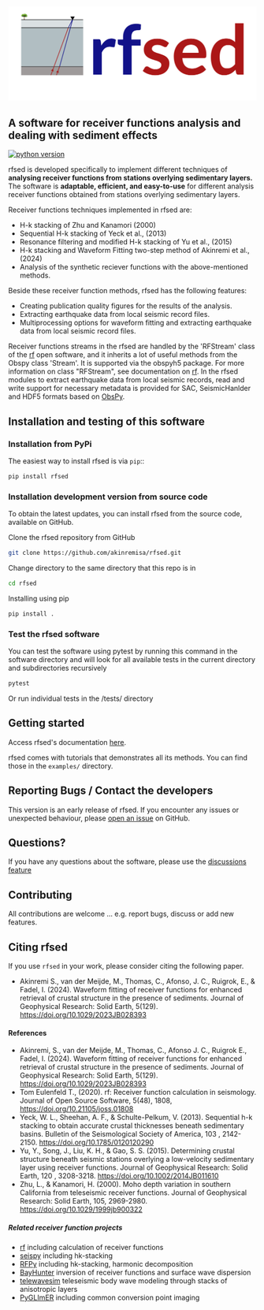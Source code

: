 <img src="docs/logo/rfsed_logo_horizontal.png" alt="rfsed logo" width="600"/>


## A software for receiver functions analysis and dealing with sediment effects 

[![python version](https://img.shields.io/pypi/pyversions/rf.svg)](https://python.org)


rfsed is developed specifically to implement different techniques of **analysing receiver functions
from stations overlying sedimentary layers.** The software is **adaptable, efficient, and easy-to-use** for different analysis receiver functions
obtained from stations overlying sedimentary layers.

Receiver functions techniques implemented in rfsed are:
+ H-k stacking of Zhu and Kanamori (2000)
+ Sequential H-k stacking of Yeck et al., (2013)
+ Resonance filtering and modified H-k stacking of Yu et al., (2015)
+ H-k stacking and Waveform Fitting two-step method of Akinremi et al., (2024)
+ Analysis of the synthetic reciever functions with the above-mentioned methods.


Beside these receiver function methods, rfsed has the following features:
+ Creating publication quality figures for the results of the analysis.
+ Extracting earthquake data from local seismic record files.
+ Multiprocessing options for waveform fitting and extracting earthquake data from local seismic record files.


Receiver functions streams in the rfsed are handled by the 'RFStream' class of the [rf](https://github.com/trichter/rf) open software, and it inherits a lot of useful methods from the Obspy class 'Stream'. It is supported via the obspyh5 package. For more information on class "RFStream", see documentation on [rf](https://rf.readthedocs.io/en/latest/). In the rfsed modules to extract earthquake data from local seismic records, read and write support for necessary metadata is provided for SAC, SeismicHanlder and HDF5 formats based on [ObsPy](https://github.com/obspy/obspy).




## Installation and testing of this software

### Installation from PyPi
The easiest way to install rfsed is via `pip`::

```bash
pip install rfsed
```

### Installation development version from source code
To obtain the latest updates, you can install rfsed from the source code, available on GitHub.

Clone the rfsed repository from GitHub
```bash
git clone https://github.com/akinremisa/rfsed.git
```
Change directory to the same directory that this repo is in
```bash
cd rfsed 
``` 
Installing using pip
```bash
pip install .
```
### Test the rfsed software
You can test the software using pytest by running this command in the software directory and will look for all available tests in the current directory and subdirectories recursively

```bash
pytest
```
Or run individual tests in the /tests/ directory

## Getting started
Access rfsed's documentation [here](https://akinremisa.github.io/rfsed/).

rfsed comes with tutorials that demonstrates all its methods. You can find those in the `examples/` directory.

## Reporting Bugs / Contact the developers
This version is an early release of rfsed. If you encounter any issues or unexpected behaviour, please [open an issue](https://github.com/akinremisa/rfsed/issues/new) on GitHub.

## Questions?
If you have any questions about the software, please use the [discussions feature](https://github.com/akinremisa/rfsed/discussions/new/choose)

## Contributing
All contributions are welcome ... e.g. report bugs, discuss or add new features.

## Citing rfsed
If you use `rfsed` in your work, please consider citing the following paper.
+ Akinremi S., van der Meijde, M., Thomas, C., Afonso, J. C., Ruigrok, E., & Fadel, I. (2024). Waveform fitting of receiver functions for enhanced retrieval of crustal structure in the presence of sediments. Journal of Geophysical Research: Solid Earth, 5(129). https://doi.org/10.1029/2023JB028393

#### References
+ Akinremi, S., van der Meijde, M., Thomas, C., Afonso J. C., Ruigrok E., Fadel, I. (2024). Waveform fitting of receiver functions for enhanced retrieval of crustal structure in the presence of sediments. Journal of Geophysical Research: Solid Earth, 5(129). https://doi.org/10.1029/2023JB028393
+ Tom Eulenfeld T., (2020). rf: Receiver function calculation in seismology. Journal of Open Source Software, 5(48), 1808, https://doi.org/10.21105/joss.01808
+ Yeck, W. L., Sheehan, A. F., & Schulte-Pelkum, V. (2013). Sequential h-k stacking to obtain accurate crustal thicknesses beneath sedimentary basins. Bulletin of the Seismological Society of America, 103 , 2142-2150. https://doi.org/10.1785/0120120290
+ Yu, Y., Song, J., Liu, K. H., & Gao, S. S. (2015). Determining crustal structure beneath seismic stations overlying a low-velocity sedimentary layer using receiver functions. Journal of Geophysical Research: Solid Earth, 120 , 3208-3218. https://doi.org/10.1002/2014JB011610
+ Zhu, L., & Kanamori, H. (2000). Moho depth variation in southern California from teleseismic receiver functions. Journal of Geophysical Research: Solid Earth, 105, 2969-2980. https://doi.org/10.1029/1999jb900322

##### Related receiver function projects
+ [rf](https://github.com/trichter/rf) including calculation of receiver functions
+ [seispy](https://github.com/xumi1993/seispy) including hk-stacking
+ [RFPy](https://github.com/paudetseis/RfPy) including hk-stacking, harmonic decomposition
+ [BayHunter](https://github.com/jenndrei/BayHunter) inversion of receiver functions and surface wave dispersion
+ [telewavesim](https://github.com/paudetseis/Telewavesim) teleseismic body wave modeling through stacks of anisotropic layers
+ [PyGLImER](https://github.com/PyGLImER/PyGLImER) including common conversion point imaging
